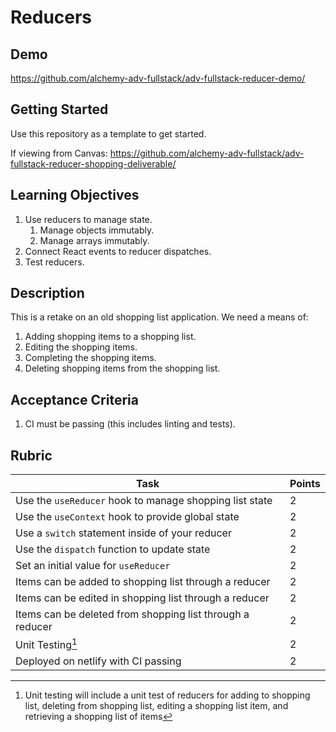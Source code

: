 # Reducers

## Demo

https://github.com/alchemy-adv-fullstack/adv-fullstack-reducer-demo/

## Getting Started

Use this repository as a template to get started.

If viewing from Canvas:
https://github.com/alchemy-adv-fullstack/adv-fullstack-reducer-shopping-deliverable/

## Learning Objectives

1. Use reducers to manage state.
   1. Manage objects immutably.
   2. Manage arrays immutably.
2. Connect React events to reducer dispatches.
3. Test reducers.

## Description

This is a retake on an old shopping list application. We need a means of:

1. Adding shopping items to a shopping list.
2. Editing the shopping items.
3. Completing the shopping items.
4. Deleting shopping items from the shopping list.

## Acceptance Criteria

1. CI must be passing (this includes linting and tests).

## Rubric

| Task                                                      | Points |
|-----------------------------------------------------------|--------|
| Use the `useReducer` hook to manage shopping list state   | 2      |
| Use the `useContext` hook to provide global state         | 2      |
| Use a `switch` statement inside of your reducer           | 2      |
| Use the `dispatch` function to update state               | 2      |
| Set an initial value for `useReducer`                     | 2      |
| Items can be added to shopping list through a reducer     | 2      |
| Items can be edited in shopping list through a reducer    | 2      |
| Items can be deleted from shopping list through a reducer | 2      |
| Unit Testing[^1]                                          | 2      |
| Deployed on netlify with CI passing                       | 2      |

[^1]: Unit testing will include a unit test of reducers for adding to shopping
list, deleting from shopping list, editing a shopping list item, and retrieving
a shopping list of items
